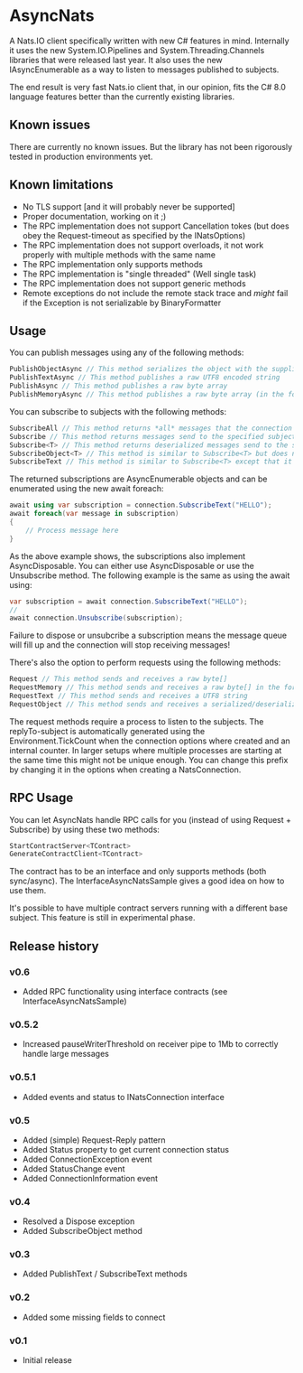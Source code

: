 # AsyncNats
A Nats.IO client specifically written with new C# features in mind. Internally it uses the new System.IO.Pipelines and System.Threading.Channels libraries that were released last year. It also uses the new IAsyncEnumerable as a way to listen to messages published to subjects.

The end result is very fast Nats.io client that, in our opinion, fits the C# 8.0 language features better than the currently existing libraries.

## Known issues
There are currently no known issues. But the library has not been rigorously tested in production environments yet.

## Known limitations
* No TLS support [and it will probably never be supported]
* Proper documentation, working on it ;)
* The RPC implementation does not support Cancellation tokes (but does obey the Request-timeout as specified by the INatsOptions)
* The RPC implementation does not support overloads, it not work properly with multiple methods with the same name
* The RPC implementation only supports methods
* The RPC implementation is "single threaded" (Well single task)
* The RPC implementation does not support generic methods
* Remote exceptions do not include the remote stack trace and *might* fail if the Exception is not serializable by BinaryFormatter

## Usage
You can publish messages using any of the following methods:
```C#
PublishObjectAsync // This method serializes the object with the supplied/default serializer
PublishTextAsync // This method publishes a raw UTF8 encoded string
PublishAsync // This method publishes a raw byte array
PublishMemoryAsync // This method publishes a raw byte array (in the form of Memory<byte>)
```

You can subscribe to subjects with the following methods:
```C#
SubscribeAll // This method returns *all* messages that the connection receives but does *not* allow you to supply a subject. Mostly used for debugging.
Subscribe // This method returns messages send to the specified subject but does not perform any deserialization
Subscribe<T> // This method returns deserialized messages send to the specified subject
SubscribeObject<T> // This method is similar to Subscribe<T> but does not wrap the enumerated objects in a NatsTypedMsg, use this if you do not care about subject/subscriptionId/replyTo
SubscribeText // This method is similar to Subscribe<T> except that it only UTF8 decodes the payload
```

The returned subscriptions are AsyncEnumerable objects and can be enumerated using the new await foreach:
```C#
await using var subscription = connection.SubscribeText("HELLO");
await foreach(var message in subscription)
{
	// Process message here
}
```

As the above example shows, the subscriptions also implement AsyncDisposable. You can either use AsyncDisposable or use the Unsubscribe method. The following example is the same as using the await using:
```C#
var subscription = await connection.SubscribeText("HELLO");
//
await connection.Unsubscribe(subscription);
```
Failure to dispose or unsubcribe a subscription means the message queue will fill up and the connection will stop receiving messages!

There's also the option to perform requests using the following methods:
```C#
Request // This method sends and receives a raw byte[]
RequestMemory // This method sends and receives a raw byte[] in the form of Memory
RequestText // This method sends and receives a UTF8 string
RequestObject // This method sends and receives a serialized/deserialized object 
```

The request methods require a process to listen to the subjects. The replyTo-subject is automatically generated using the Environment.TickCount when the connection options where created and an internal counter. In larger setups where multiple processes are starting at the same time this might not be unique enough. You can change this prefix by changing it in the options when creating a NatsConnection.

## RPC Usage
You can let AsyncNats handle RPC calls for you (instead of using Request + Subscribe) by using these two methods:
```C#
StartContractServer<TContract>
GenerateContractClient<TContract>
```

The contract has to be an interface and only supports methods (both sync/async). The InterfaceAsyncNatsSample gives a good idea on how to  use them. 

It's possible to have multiple contract servers running with a different base subject. This feature is still in experimental phase.

## Release history

### v0.6
* Added RPC functionality using interface contracts (see InterfaceAsyncNatsSample)

### v0.5.2
* Increased pauseWriterThreshold on receiver pipe to 1Mb to correctly handle large messages

### v0.5.1
* Added events and status to INatsConnection interface

### v0.5
* Added (simple) Request-Reply pattern
* Added Status property to get current connection status
* Added ConnectionException event
* Added StatusChange event 
* Added ConnectionInformation event

### v0.4
* Resolved a Dispose exception
* Added SubscribeObject method

### v0.3
* Added PublishText / SubscribeText methods

### v0.2
* Added some missing fields to connect

### v0.1
* Initial release
